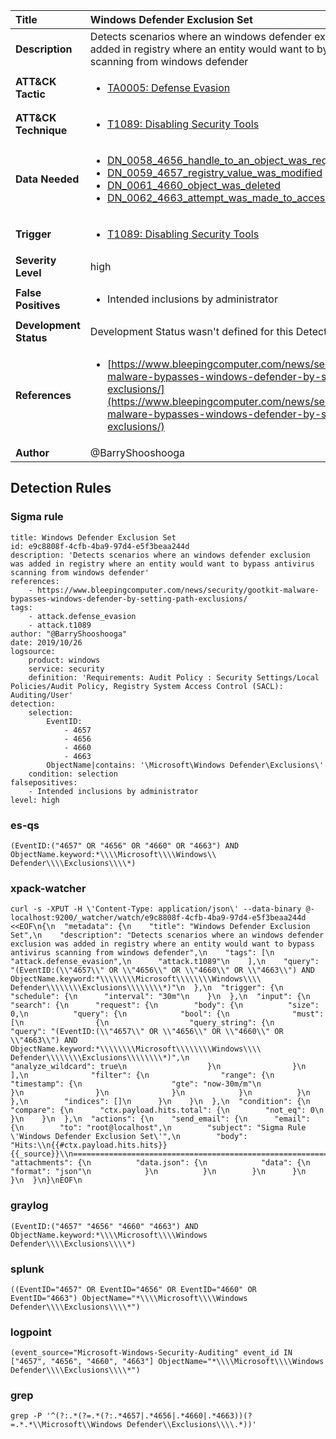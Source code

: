 | Title                    | Windows Defender Exclusion Set       |
|:-------------------------|:------------------|
| **Description**          | Detects scenarios where an windows defender exclusion was added in registry where an entity would want to bypass antivirus scanning from windows defender |
| **ATT&amp;CK Tactic**    |  <ul><li>[TA0005: Defense Evasion](https://attack.mitre.org/tactics/TA0005)</li></ul>  |
| **ATT&amp;CK Technique** | <ul><li>[T1089: Disabling Security Tools](https://attack.mitre.org/techniques/T1089)</li></ul>  |
| **Data Needed**          | <ul><li>[DN_0058_4656_handle_to_an_object_was_requested](../Data_Needed/DN_0058_4656_handle_to_an_object_was_requested.md)</li><li>[DN_0059_4657_registry_value_was_modified](../Data_Needed/DN_0059_4657_registry_value_was_modified.md)</li><li>[DN_0061_4660_object_was_deleted](../Data_Needed/DN_0061_4660_object_was_deleted.md)</li><li>[DN_0062_4663_attempt_was_made_to_access_an_object](../Data_Needed/DN_0062_4663_attempt_was_made_to_access_an_object.md)</li></ul>  |
| **Trigger**              | <ul><li>[T1089: Disabling Security Tools](../Triggers/T1089.md)</li></ul>  |
| **Severity Level**       | high |
| **False Positives**      | <ul><li>Intended inclusions by administrator</li></ul>  |
| **Development Status**   |  Development Status wasn't defined for this Detection Rule yet  |
| **References**           | <ul><li>[https://www.bleepingcomputer.com/news/security/gootkit-malware-bypasses-windows-defender-by-setting-path-exclusions/](https://www.bleepingcomputer.com/news/security/gootkit-malware-bypasses-windows-defender-by-setting-path-exclusions/)</li></ul>  |
| **Author**               | @BarryShooshooga |


## Detection Rules

### Sigma rule

```
title: Windows Defender Exclusion Set
id: e9c8808f-4cfb-4ba9-97d4-e5f3beaa244d
description: 'Detects scenarios where an windows defender exclusion was added in registry where an entity would want to bypass antivirus scanning from windows defender'
references:
    - https://www.bleepingcomputer.com/news/security/gootkit-malware-bypasses-windows-defender-by-setting-path-exclusions/
tags:
    - attack.defense_evasion
    - attack.t1089
author: "@BarryShooshooga"
date: 2019/10/26
logsource:
    product: windows
    service: security
    definition: 'Requirements: Audit Policy : Security Settings/Local Policies/Audit Policy, Registry System Access Control (SACL): Auditing/User'
detection:
    selection:
        EventID: 
            - 4657
            - 4656
            - 4660
            - 4663
        ObjectName|contains: '\Microsoft\Windows Defender\Exclusions\'
    condition: selection
falsepositives: 
    - Intended inclusions by administrator
level: high

```





### es-qs
    
```
(EventID:("4657" OR "4656" OR "4660" OR "4663") AND ObjectName.keyword:*\\\\Microsoft\\\\Windows\\ Defender\\\\Exclusions\\\\*)
```


### xpack-watcher
    
```
curl -s -XPUT -H \'Content-Type: application/json\' --data-binary @- localhost:9200/_watcher/watch/e9c8808f-4cfb-4ba9-97d4-e5f3beaa244d <<EOF\n{\n  "metadata": {\n    "title": "Windows Defender Exclusion Set",\n    "description": "Detects scenarios where an windows defender exclusion was added in registry where an entity would want to bypass antivirus scanning from windows defender",\n    "tags": [\n      "attack.defense_evasion",\n      "attack.t1089"\n    ],\n    "query": "(EventID:(\\"4657\\" OR \\"4656\\" OR \\"4660\\" OR \\"4663\\") AND ObjectName.keyword:*\\\\\\\\Microsoft\\\\\\\\Windows\\\\ Defender\\\\\\\\Exclusions\\\\\\\\*)"\n  },\n  "trigger": {\n    "schedule": {\n      "interval": "30m"\n    }\n  },\n  "input": {\n    "search": {\n      "request": {\n        "body": {\n          "size": 0,\n          "query": {\n            "bool": {\n              "must": [\n                {\n                  "query_string": {\n                    "query": "(EventID:(\\"4657\\" OR \\"4656\\" OR \\"4660\\" OR \\"4663\\") AND ObjectName.keyword:*\\\\\\\\Microsoft\\\\\\\\Windows\\\\ Defender\\\\\\\\Exclusions\\\\\\\\*)",\n                    "analyze_wildcard": true\n                  }\n                }\n              ],\n              "filter": {\n                "range": {\n                  "timestamp": {\n                    "gte": "now-30m/m"\n                  }\n                }\n              }\n            }\n          }\n        },\n        "indices": []\n      }\n    }\n  },\n  "condition": {\n    "compare": {\n      "ctx.payload.hits.total": {\n        "not_eq": 0\n      }\n    }\n  },\n  "actions": {\n    "send_email": {\n      "email": {\n        "to": "root@localhost",\n        "subject": "Sigma Rule \'Windows Defender Exclusion Set\'",\n        "body": "Hits:\\n{{#ctx.payload.hits.hits}}{{_source}}\\n================================================================================\\n{{/ctx.payload.hits.hits}}",\n        "attachments": {\n          "data.json": {\n            "data": {\n              "format": "json"\n            }\n          }\n        }\n      }\n    }\n  }\n}\nEOF\n
```


### graylog
    
```
(EventID:("4657" "4656" "4660" "4663") AND ObjectName.keyword:*\\\\Microsoft\\\\Windows Defender\\\\Exclusions\\\\*)
```


### splunk
    
```
((EventID="4657" OR EventID="4656" OR EventID="4660" OR EventID="4663") ObjectName="*\\\\Microsoft\\\\Windows Defender\\\\Exclusions\\\\*")
```


### logpoint
    
```
(event_source="Microsoft-Windows-Security-Auditing" event_id IN ["4657", "4656", "4660", "4663"] ObjectName="*\\\\Microsoft\\\\Windows Defender\\\\Exclusions\\\\*")
```


### grep
    
```
grep -P '^(?:.*(?=.*(?:.*4657|.*4656|.*4660|.*4663))(?=.*.*\\Microsoft\\Windows Defender\\Exclusions\\\\.*))'
```



